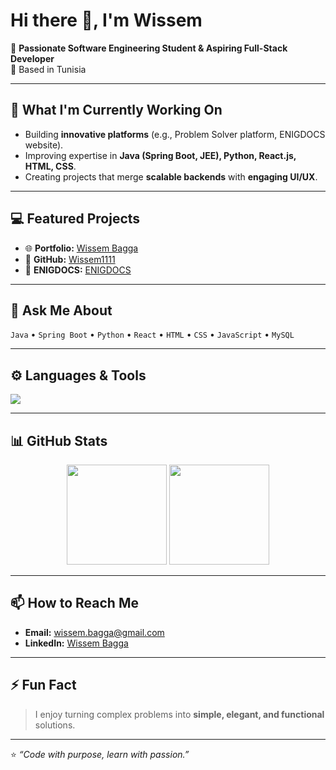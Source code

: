 # Hi there 👋, I'm Wissem  

🎯 **Passionate Software Engineering Student & Aspiring Full-Stack Developer**  
📍 Based in Tunisia  

---

## 🔭 What I'm Currently Working On
- Building **innovative platforms** (e.g., Problem Solver platform, ENIGDOCS website).  
- Improving expertise in **Java (Spring Boot, JEE), Python, React.js, HTML, CSS**.  
- Creating projects that merge **scalable backends** with **engaging UI/UX**.  

---

## 💻 Featured Projects  
- 🌐 **Portfolio:** [Wissem Bagga](https://wissembagga.vercel.app/)  
- 📂 **GitHub:** [Wissem1111](https://github.com/Wissem1111)  
- 📘 **ENIGDOCS:** [ENIGDOCS](https://enigdocs.onrender.com)  

---

## 💬 Ask Me About  
`Java` • `Spring Boot` • `Python` • `React` • `HTML` • `CSS` • `JavaScript` • `MySQL`  

---

## ⚙️ Languages & Tools
<p>
<img src="https://skillicons.dev/icons?i=java,spring,python,js,react,html,css,bootstrap,git,github,linux,mysql" />
</p>

---

## 📊 GitHub Stats
<p align="center">
  <img src="https://github-readme-stats.vercel.app/api?username=Wissem1111&show_icons=true&theme=radical" height="160" />
  <img src="https://github-readme-stats.vercel.app/api/top-langs/?username=Wissem1111&layout=compact&theme=radical" height="160" />
</p>

---

## 📫 How to Reach Me
- **Email:** wissem.bagga@gmail.com  
- **LinkedIn:** [Wissem Bagga](https://www.linkedin.com/in/wissem-bagga)  

---

## ⚡ Fun Fact
> I enjoy turning complex problems into **simple, elegant, and functional** solutions.  

---

⭐ _“Code with purpose, learn with passion.”_


